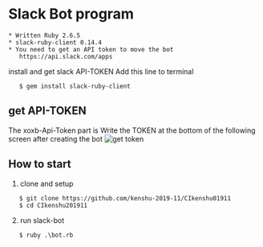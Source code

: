 # Slack Bot program

```
* Written Ruby 2.6.5
* slack-ruby-client 0.14.4
* You need to get an API token to move the bot
   https://api.slack.com/apps
```

install and get slack API-TOKEN
  Add this line to terminal

```
   $ gem install slack-ruby-client
```

## get API-TOKEN
The xoxb-Api-Token part is
Write the TOKEN at the bottom of the following screen after creating the bot
![get token](file:///C:/Users/r.tsuchiya/Downloads/iOS%20%E3%81%AE%E7%94%BB%E5%83%8F.png)

## How to start

1. clone and setup

```
   $ git clone https://github.com/kenshu-2019-11/CIkenshu01911
   $ cd CIkenshu201911
```

2. run slack-bot

```
   $ ruby .\bot.rb
```
